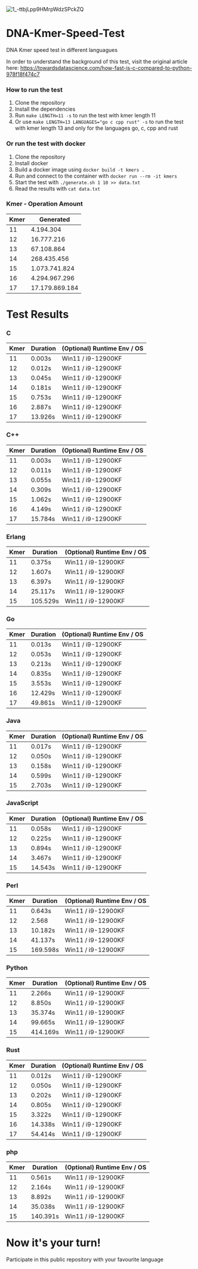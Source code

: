 ![1_-ttbjLpp9HMrpWdzSPckZQ](https://user-images.githubusercontent.com/28011628/204269417-e3068e15-e3f7-4cb1-9528-6df97f61ae25.png)



# DNA-Kmer-Speed-Test
DNA Kmer speed test in different languagues

In order to understand the background of this test, visit the original article here: https://towardsdatascience.com/how-fast-is-c-compared-to-python-978f18f474c7


### How to run the test

1. Clone the repository
2. Install the dependencies
3. Run `make LENGTH=11 -s` to run the test with kmer length 11
4. Or use `make LENGTH=13 LANGUAGES="go c cpp rust" -s` to run the test with kmer length 13 and only for the languages go, c, cpp and rust

### Or run the test with docker

1. Clone the repository
2. Install docker
3. Build a docker image using `docker build -t kmers .`
4. Run and connect to the container with `docker run --rm -it kmers`
5. Start the test with `./generate.sh 1 10 >> data.txt`
6. Read the results with `cat data.txt`


### Kmer - Operation Amount

| Kmer | Generated |
|------|-----------|
| 11 | 4.194.304 |
| 12 | 16.777.216 |
| 13 | 67.108.864 |
| 14 | 268.435.456 |
| 15 | 1.073.741.824 |
| 16 | 4.294.967.296 |
| 17 | 17.179.869.184 |


# Test Results

### C

| Kmer | Duration | (Optional) Runtime Env / OS |
|------|----------|-----------------------------|
| 11 | 0.003s | Win11 / i9-12900KF |
| 12 | 0.012s | Win11 / i9-12900KF |
| 13 | 0.045s | Win11 / i9-12900KF |
| 14 | 0.181s | Win11 / i9-12900KF |
| 15 | 0.753s | Win11 / i9-12900KF |
| 16 | 2.887s | Win11 / i9-12900KF |
| 17 | 13.926s | Win11 / i9-12900KF |

### C++

| Kmer | Duration | (Optional) Runtime Env / OS |
|------|----------|-----------------------------|
| 11 | 0.003s | Win11 / i9-12900KF |
| 12 | 0.011s | Win11 / i9-12900KF |
| 13 | 0.055s | Win11 / i9-12900KF |
| 14 | 0.309s | Win11 / i9-12900KF |
| 15 | 1.062s | Win11 / i9-12900KF |
| 16 | 4.149s | Win11 / i9-12900KF |
| 17 | 15.784s | Win11 / i9-12900KF |

### Erlang

| Kmer | Duration | (Optional) Runtime Env / OS |
|------|----------|-----------------------------|
| 11 | 0.375s | Win11 / i9-12900KF |
| 12 | 1.607s | Win11 / i9-12900KF |
| 13 | 6.397s | Win11 / i9-12900KF |
| 14 | 25.117s | Win11 / i9-12900KF |
| 15 | 105.529s | Win11 / i9-12900KF |

### Go

| Kmer | Duration | (Optional) Runtime Env / OS |
|------|----------|-----------------------------|
| 11 | 0.013s | Win11 / i9-12900KF |
| 12 | 0.053s | Win11 / i9-12900KF |
| 13 | 0.213s | Win11 / i9-12900KF |
| 14 | 0.835s | Win11 / i9-12900KF |
| 15 | 3.553s | Win11 / i9-12900KF |
| 16 | 12.429s | Win11 / i9-12900KF |
| 17 | 49.861s | Win11 / i9-12900KF |

### Java

| Kmer | Duration | (Optional) Runtime Env / OS |
|------|----------|-----------------------------|
| 11 | 0.017s | Win11 / i9-12900KF |
| 12 | 0.050s | Win11 / i9-12900KF |
| 13 | 0.158s | Win11 / i9-12900KF |
| 14 | 0.599s | Win11 / i9-12900KF |
| 15 | 2.703s | Win11 / i9-12900KF |

### JavaScript

| Kmer | Duration | (Optional) Runtime Env / OS |
|------|----------|-----------------------------|
| 11 | 0.058s | Win11 / i9-12900KF |
| 12 | 0.225s | Win11 / i9-12900KF |
| 13 | 0.894s | Win11 / i9-12900KF |
| 14 | 3.467s | Win11 / i9-12900KF |
| 15 | 14.543s | Win11 / i9-12900KF |

### Perl

| Kmer | Duration | (Optional) Runtime Env / OS |
|------|----------|-----------------------------|
| 11 | 0.643s | Win11 / i9-12900KF |
| 12 | 2.568 | Win11 / i9-12900KF |
| 13 | 10.182s | Win11 / i9-12900KF |
| 14 | 41.137s | Win11 / i9-12900KF |
| 15 | 169.598s | Win11 / i9-12900KF |

### Python

| Kmer | Duration | (Optional) Runtime Env / OS |
|------|----------|-----------------------------|
| 11 | 2.266s | Win11 / i9-12900KF |
| 12 | 8.850s | Win11 / i9-12900KF |
| 13 | 35.374s | Win11 / i9-12900KF |
| 14 | 99.665s | Win11 / i9-12900KF |
| 15 | 414.169s | Win11 / i9-12900KF |

### Rust

| Kmer | Duration | (Optional) Runtime Env / OS |
|------|----------|-----------------------------|
| 11 | 0.012s | Win11 / i9-12900KF |
| 12 | 0.050s | Win11 / i9-12900KF |
| 13 | 0.202s | Win11 / i9-12900KF |
| 14 | 0.805s | Win11 / i9-12900KF |
| 15 | 3.322s | Win11 / i9-12900KF |
| 16 | 14.338s | Win11 / i9-12900KF |
| 17 | 54.414s | Win11 / i9-12900KF |


### php

| Kmer | Duration | (Optional) Runtime Env / OS |
|------|----------|-----------------------------|
| 11 | 0.561s | Win11 / i9-12900KF |
| 12 | 2.164s | Win11 / i9-12900KF |
| 13 | 8.892s | Win11 / i9-12900KF |
| 14 | 35.038s | Win11 / i9-12900KF |
| 15 | 140.391s | Win11 / i9-12900KF |


# Now it's your turn!

Participate in this public repository with your favourite language
